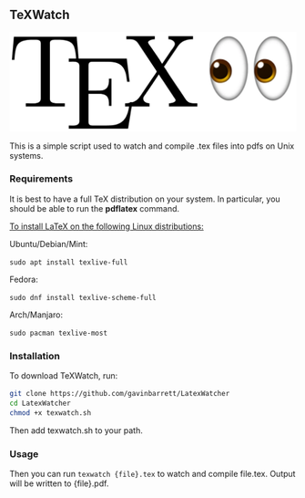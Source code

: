 ## TeXWatch

<p align="center">
<img src="logo/TeXWatchLogo.png" width="550">
</p>

This is a simple script used to watch and compile .tex files into pdfs on Unix systems.

### **Requirements**

It is best to have a full TeX distribution on your system. In particular, you should be able to run the **pdflatex** command.

<u>To install LaTeX on the following Linux distributions:</u>

Ubuntu/Debian/Mint: 

`sudo apt install texlive-full`

Fedora: 

`sudo dnf install texlive-scheme-full`

Arch/Manjaro:

`sudo pacman texlive-most`

### **Installation**

To download TeXWatch, run:
```bash
git clone https://github.com/gavinbarrett/LatexWatcher
cd LatexWatcher
chmod +x texwatch.sh
```

Then add texwatch.sh to your path.

### **Usage**

Then you can run `texwatch {file}.tex` to watch and compile file.tex. Output will be written to {file}.pdf.
